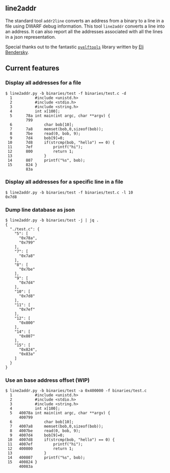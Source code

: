 ## line2addr

The standard tool `addr2line` converts an address from a binary to a line
in a file using DWARF debug information. This tool `line2addr` converts a line
into an address. It can also report all the addresses associated with
all the lines in a json representation.

Special thanks out to the fantastic [`pyelftools`](https://github.com/eliben/pyelftools)
library written by [Eli Bendersky](https://github.com/eliben/).


## Current features
### Display all addresses for a file
```
$ line2addr.py -b binaries/test -f binaries/test.c -d
  1          #include <unistd.h>
  2          #include <stdio.h>
  3          #include <string.h>
  4          int x[100];
  5      78a int main(int argc, char **argv) {
         799
  6              char bob[10];
  7      7a8     memset(bob,0,sizeof(bob));
  8      7be     read(0, bob, 9);
  9      7d4     bob[9]=0;
 10      7d8     if(strcmp(bob, "hello") == 0) {
 11      7ef         printf("hi");
 12      800         return 1;
 13              }
 14      807     printf("%s", bob);
 15      824 }
         83a
```
### Display all addresses for a specific line in a file
```
$ line2addr.py -b binaries/test -f binaries/test.c -l 10
0x7d8
```
### Dump line database as json
```
$ line2addr.py -b binaries/test -j | jq .
{
  "./test.c": {
    "5": [
      "0x78a",
      "0x799"
    ],
    "7": [
      "0x7a8"
    ],
    "8": [
      "0x7be"
    ],
    "9": [
      "0x7d4"
    ],
    "10": [
      "0x7d8"
    ],
    "11": [
      "0x7ef"
    ],
    "12": [
      "0x800"
    ],
    "14": [
      "0x807"
    ],
    "15": [
      "0x824",
      "0x83a"
    ]
  }
}
```
### Use an base address offset (WIP)
```
$ line2addr.py -b binaries/test -a 0x400000 -f binaries/test.c
  1          #include <unistd.h>
  2          #include <stdio.h>
  3          #include <string.h>
  4          int x[100];
  5   40078a int main(int argc, char **argv) {
      400799
  6              char bob[10];
  7   4007a8     memset(bob,0,sizeof(bob));
  8   4007be     read(0, bob, 9);
  9   4007d4     bob[9]=0;
 10   4007d8     if(strcmp(bob, "hello") == 0) {
 11   4007ef         printf("hi");
 12   400800         return 1;
 13              }
 14   400807     printf("%s", bob);
 15   400824 }
      40083a

```

